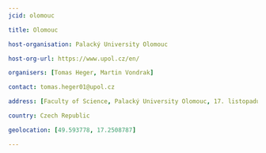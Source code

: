 ```yaml
---
jcid: olomouc

title: Olomouc

host-organisation: Palacký University Olomouc

host-org-url: https://www.upol.cz/en/ 

organisers: [Tomas Heger, Martin Vondrak] 

contact: tomas.heger01@upol.cz 

address: [Faculty of Science, Palacký University Olomouc, 17. listopadu 1192/12, Olomouc, 771 46]

country: Czech Republic

geolocation: [49.593778, 17.2508787]

---
```

